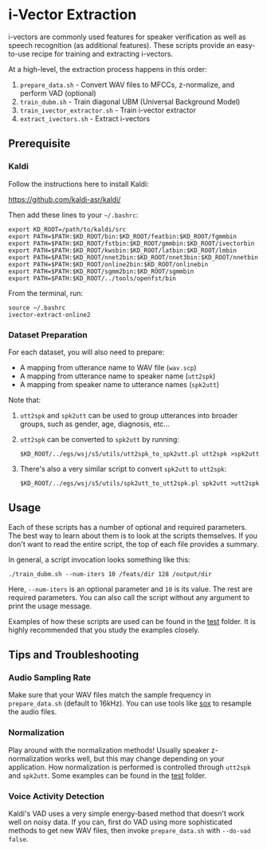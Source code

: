 # i-Vector Extraction

i-vectors are commonly used features for speaker verification as well as speech recognition (as additional features). These scripts provide an easy-to-use recipe for training and extracting i-vectors.

At a high-level, the extraction process happens in this order:

1. `prepare_data.sh` - Convert WAV files to MFCCs, z-normalize, and perform VAD (optional)
2. `train_dubm.sh` - Train diagonal UBM (Universal Background Model)
3. `train_ivector_extractor.sh` - Train i-vector extractor
4. `extract_ivectors.sh` - Extract i-vectors

## Prerequisite

### Kaldi

Follow the instructions here to install Kaldi:

<https://github.com/kaldi-asr/kaldi/>

Then add these lines to your `~/.bashrc`:

```                                                                             
export KD_ROOT=/path/to/kaldi/src
export PATH=$PATH:$KD_ROOT/bin:$KD_ROOT/featbin:$KD_ROOT/fgmmbin
export PATH=$PATH:$KD_ROOT/fstbin:$KD_ROOT/gmmbin:$KD_ROOT/ivectorbin
export PATH=$PATH:$KD_ROOT/kwsbin:$KD_ROOT/latbin:$KD_ROOT/lmbin
export PATH=$PATH:$KD_ROOT/nnet2bin:$KD_ROOT/nnet3bin:$KD_ROOT/nnetbin
export PATH=$PATH:$KD_ROOT/online2bin:$KD_ROOT/onlinebin
export PATH=$PATH:$KD_ROOT/sgmm2bin:$KD_ROOT/sgmmbin
export PATH=$PATH:$KD_ROOT/../tools/openfst/bin
```

From the terminal, run:

```
source ~/.bashrc
ivector-extract-online2
```

### Dataset Preparation

For each dataset, you will also need to prepare:

* A mapping from utterance name to WAV file (`wav.scp`)
* A mapping from utterance name to speaker name (`utt2spk`)
* A mapping from speaker name to utterance names (`spk2utt`)

Note that:

1. `utt2spk` and `spk2utt` can be used to group utterances into broader groups, such as gender, age, diagnosis, etc...
2. `utt2spk` can be converted to `spk2utt` by running:
    
    ```
    $KD_ROOT/../egs/wsj/s5/utils/utt2spk_to_spk2utt.pl utt2spk >spk2utt
    ```

3. There's also a very similar script to convert `spk2utt` to `utt2spk`:

    ```
    $KD_ROOT/../egs/wsj/s5/utils/spk2utt_to_utt2spk.pl spk2utt >utt2spk
    ```

## Usage

Each of these scripts has a number of optional and required parameters. The best way to learn about them is to look at the scripts themselves. If you don't want to read the entire script, the top of each file provides a summary.

In general, a script invocation looks something like this:

```
./train_dubm.sh --num-iters 10 /feats/dir 128 /output/dir
```

Here, `--num-iters` is an optional parameter and `10` is its value. The rest are required parameters. You can also call the script without any argument to print the usage message.

Examples of how these scripts are used can be found in the [test](../blob/master/Bins/ivector/test) folder. It is highly recommended that you study the examples closely.

## Tips and Troubleshooting

### Audio Sampling Rate

Make sure that your WAV files match the sample frequency in `prepare_data.sh` (default to 16kHz). You can use tools like [sox](http://sox.sourceforge.net/) to resample the audio files.

### Normalization

Play around with the normalization methods! Usually speaker z-normalization works well, but this may change depending on your application. How normalization is performed is controlled through `utt2spk` and `spk2utt`. Some examples can be found in the [test](../blob/master/Bins/ivector/test/) folder.

### Voice Activity Detection

Kaldi's VAD uses a very simple energy-based method that doesn't work well on noisy data. If you can, first do VAD using more sophisticated methods to get new WAV files, then invoke `prepare_data.sh` with `--do-vad false`.
